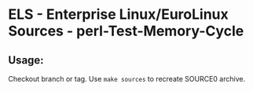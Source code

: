 # ELS - Enterprise Linux/EuroLinux Sources - perl-Test-Memory-Cycle
 
## Usage:
  Checkout branch or tag. Use `make sources` to recreate  SOURCE0 archive.

